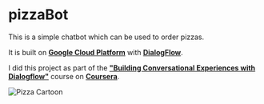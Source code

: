 # pizzaBot
This is a simple chatbot which can be used to order pizzas. 

It is built on [**Google Cloud Platform**](https://cloud.google.com) with [**DialogFlow**](https://dialogflow.com).

I did this project as part of the [**"Building Conversational Experiences with Dialogflow"**](https://www.coursera.org/learn/conversational-experiences-dialogflow) course on [**Coursera**](https://www.coursera.org).


![Pizza Cartoon](https://images.vexels.com/media/users/3/197251/isolated/lists/6cfbab7e0350f9ed97967c04f2619d97-cute-chef-with-pizza.png)
